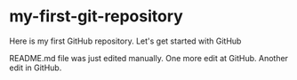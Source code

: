 # my-first-git-repository
Here is my first GitHub repository. Let's get started with GitHub

README.md file was just edited manually. One more edit at GitHub. Another edit in GitHub.
